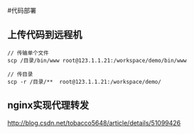 #代码部署

## 上传代码到远程机
```
// 传输单个文件
scp /目录/bin/www root@123.1.1.21:/workspace/demo/bin/www

// 传目录
scp -r /目录/**  root@123.1.1.21:/workspace/demo/
```

## nginx实现代理转发
http://blog.csdn.net/tobacco5648/article/details/51099426